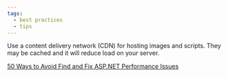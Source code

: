 ```yaml
---
tags:
  - best practices
  - tips
---
```


Use a content delivery network (CDN) for hosting images and scripts. They may be cached and it will reduce load on your server.

[50 Ways to Avoid Find and Fix ASP.NET Performance Issues](https://www.red-gate.com/library/50-ways-to-avoid-find-and-fix-asp-net-performance-issues)